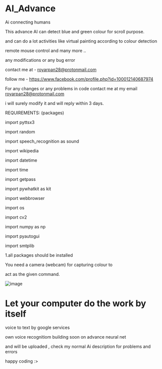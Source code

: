 # AI_Advance
Ai connecting humans

This advance AI can detect blue and green colour for scroll purpose.

and can do a lot activities like virtual painting according to colour detection

remote mouse control and many more ..

any modifications or any bug error

contact me at - royarpan28@protonmail.com

follow me - https://www.facebook.com/profile.php?id=100012140687974

For any changes or any problems in code contact me at my email 
royarpan28@protonmail.com

i will surely modify it and will reply within 3 days.

REQUIREMENTS: (packages)

import pyttsx3

import random

import speech_recognition as sound

import wikipedia

import datetime

import time

import getpass

import pywhatkit as kit

import webbrowser

import os

import cv2

import numpy as np

import pyautogui

import smtplib


1.all packages should be installed 


You need a camera (webcam) for capturing colour to 

act as the given command.

![image](https://user-images.githubusercontent.com/84536424/125327631-f3b4a580-e360-11eb-8584-cfce7ba9ef05.png)


# Let your computer do the work by itself

voice to text by google services

own voice recognitiom building soon on advance neural net

and will be uploaded , check my normal Ai description for problems and errors

happy coding :>



